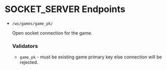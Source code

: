 # SOCKET_SERVER Endpoints

- ```/ws/games/game_pk/```

    Open socket connection for the game.

    ### Validators

    - ```game_pk``` - must be existing game primary key else connection will be rejected.
